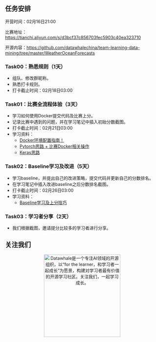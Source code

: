 ## 任务安排

开营时间：02月16日21:00

比赛地址：https://tianchi.aliyun.com/s/d3bcf37c856703fec5903c40ea323710

开源内容：https://github.com/datawhalechina/team-learning-data-mining/tree/master/WeatherOceanForecasts

### Task00：熟悉规则（1天）

- 组队、修改群昵称。
- 熟悉打卡规则。
- 打卡截止时间：02月18日03:00

### Task01：比赛全流程体验（3天）

- 学习如何使用Docker提交代码及比赛上分。
- 记录比赛中遇到的问题，并在学习笔记中插入初始分数截图。
- 打卡截止时间：02月21日03:00
- 学习资料：
  - [Docker环境配置指南！](https://tianchi.aliyun.com/competition/entrance/231759/tab/226)
  - [Pytorch思路 + 比赛Docker相关操作](https://github.com/finlay-liu/tianchi-multi-task-nlp/blob/main/README.md)
  - [Keras思路](https://github.com/xudada123/competition_codes/blob/master/tianchi_nlp_challenge_baseline.py)

### Task02：Baseline学习及改进（5天）

- 学习baseline，并提出自己的改进策略，提交代码并更新自己的分数排名。
- 在学习笔记中插入改进baseline之后分数排名截图。
- 打卡截止时间：02月26日03:00
- 学习资料：
  - [Baseline学习及上分技巧](https://github.com/finlay-liu/tianchi-multi-task-nlp/blob/main/README.md)

### Task03：学习者分享（2天）

- 我们根据截图，邀请提分比较多的学习者进行分享。


## 关注我们
<div align=center><img src="https://raw.githubusercontent.com/datawhalechina/pumpkin-book/master/res/qrcode.jpeg" width = "250" height = "270" alt="Datawhale是一个专注AI领域的开源组织，以“for the learner，和学习者一起成长”为愿景，构建对学习者最有价值的开源学习社区。关注我们，一起学习成长。"></div>
